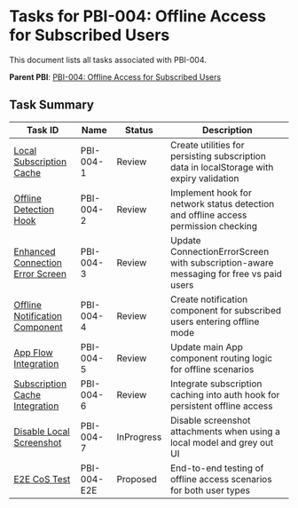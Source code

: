 # Tasks for PBI-004: Offline Access for Subscribed Users

This document lists all tasks associated with PBI-004.

**Parent PBI**: [PBI-004: Offline Access for Subscribed Users](./prd.md)

## Task Summary

| Task ID | Name | Status | Description |
|---------|------|--------|-------------|
| [Local Subscription Cache](./PBI-004-1.md) | PBI-004-1 | Review | Create utilities for persisting subscription data in localStorage with expiry validation |
| [Offline Detection Hook](./PBI-004-2.md) | PBI-004-2 | Review | Implement hook for network status detection and offline access permission checking |
| [Enhanced Connection Error Screen](./PBI-004-3.md) | PBI-004-3 | Review | Update ConnectionErrorScreen with subscription-aware messaging for free vs paid users |
| [Offline Notification Component](./PBI-004-4.md) | PBI-004-4 | Review | Create notification component for subscribed users entering offline mode |
| [App Flow Integration](./PBI-004-5.md) | PBI-004-5 | Review | Update main App component routing logic for offline scenarios |
| [Subscription Cache Integration](./PBI-004-6.md) | PBI-004-6 | Review | Integrate subscription caching into auth hook for persistent offline access |
| [Disable Local Screenshot](./PBI-004-7.md) | PBI-004-7 | InProgress | Disable screenshot attachments when using a local model and grey out UI |
| [E2E CoS Test](./PBI-004-E2E-CoS-Test.md) | PBI-004-E2E | Proposed | End-to-end testing of offline access scenarios for both user types | 